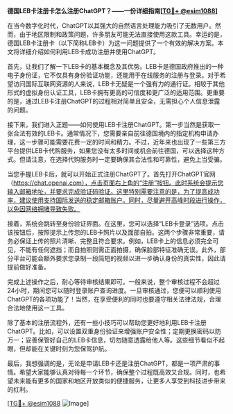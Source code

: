 **德国LEB卡注册卡怎么注册ChatGPT？——一份详细指南[[TG💪+ @esim1088](https://t.me/s/esim1088)]**

在当今数字化时代，ChatGPT以其强大的自然语言处理能力吸引了无数用户。然而，由于地区限制和政策问题，许多朋友可能无法直接使用这款工具。幸运的是，德国LEB卡注册卡（以下简称LEB卡）为这一问题提供了一个有效的解决方案。本文将详细介绍如何利用LEB卡成功注册并使用ChatGPT。

首先，让我们了解一下LEB卡的基本概念及其优势。LEB卡是德国政府推出的一种电子身份证，它不仅具有身份验证功能，还能用于在线服务的注册与登录。对于希望访问国际互联网资源的人来说，LEB卡无疑是一个强有力的通行证。相较于其他形式的虚拟身份认证工具，LEB卡拥有更高的可信度和更广泛的适用范围。更重要的是，通过LEB卡注册ChatGPT的过程相对简单且安全，无需担心个人信息泄露的问题。

接下来，我们进入正题——如何使用LEB卡注册ChatGPT。第一步当然是获取一张合法有效的LEB卡。通常情况下，您需要亲自前往德国境内的指定机构申请办理，这一步骤可能需要花费一定的时间和精力。不过，近年来也出现了一些第三方平台提供LEB卡代购服务，如果您没有太多时间或机会前往德国，可以选择这种方式。但请注意，在选择代购服务时一定要确保其合法性和可靠性，避免上当受骗。

当您手握LEB卡后，就可以开始正式注册ChatGPT了。首先打开ChatGPT官网（https://chat.openai.com），点击页面右上角的“注册”按钮。此时系统会提示您输入邮箱地址，并要求完成验证码验证。这里特别需要注意的是，为了提高成功率，建议使用支持国际发送的稳定邮箱账户。同时，尽量避开高峰时段进行操作，以免因网络拥堵导致失败。

接着，系统会跳转至身份验证界面。在这里，您可以选择“LEB卡登录”选项。点击该按钮后，按照提示上传您的LEB卡照片以及面部自拍。这两个步骤非常重要，请务必保证上传的照片清晰、完整且符合要求。例如，LEB卡上的信息必须完全可见，不能有任何遮挡；而自拍照则需正面拍摄，确保脸部特征准确无误。此外，部分平台可能会额外要求您录制一段简短的视频以进一步确认身份的真实性，因此请提前做好准备。

完成上述操作之后，耐心等待审核结果即可。一般来说，整个审核过程不会超过24小时，期间您可以随时登录账户查询进度。一旦审核通过，您便可以顺利使用ChatGPT的各项功能了！当然，在享受便利的同时也要遵守相关法律法规，合理合法地使用这一工具。

除了基本的注册流程外，还有一些小技巧可以帮助您更好地利用LEB卡注册ChatGPT。比如，可以设置双重身份验证来增强账户安全性；定期更换密码以防万一；妥善保管好自己的LEB卡信息，切勿随意透露给他人等。这些细节看似不起眼，但却能在关键时刻为您保驾护航。

最后，我想强调的是，无论是申请LEB卡还是注册ChatGPT，都是一项严肃的事情。希望大家能够认真对待每一个环节，确保整个过程既高效又合规。同时，也希望未来能有更多的国家和地区开放类似的便捷服务，让更多人享受到科技进步带来的红利。

[[TG💪+ @esim1088](https://t.me/s/esim1088) ![Image](https://i.postimg.cc/4NQfJmqS/Snipaste-2025-05-13-00-14-12.png)]